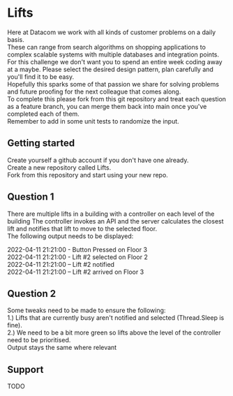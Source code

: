 # Lifts
Here at Datacom we work with all kinds of customer problems on a daily basis. 
<br />
These can range from search algorithms on shopping applications to complex scalable systems with multiple databases and integration points. 
<br />
For this challenge we don't want you to spend an entire week coding away at a maybe. Please select the desired design pattern, plan carefully and you'll find it to be easy.
<br />
Hopefully this sparks some of that passion we share for solving problems and future proofing for the next colleague that comes along. 
<br />
To complete this please fork from this git repository and treat each question as a feature branch, you can merge them back into main once you've completed each of them. 
<br />
Remember to add in some unit tests to randomize the input.

## Getting started
Create yourself a github account if you don't have one already. 
<br />
Create a new repository called Lifts.
<br />
Fork from this repository and start using your new repo.

## Question 1
There are multiple lifts in a building with a controller on each level of the building
The controller invokes an API and the server calculates the closest lift and notifies that lift to move to the selected floor.  
The following output needs to be displayed:

2022-04-11 21:21:00 - Button Pressed on Floor 3
<br />
2022-04-11 21:21:00 - Lift #2 selected on Floor 2
<br />
2022-04-11 21:21:00 – Lift #2 notified
<br />
2022-04-11 21:21:00 – Lift #2 arrived on Floor 3

## Question 2
Some tweaks need to be made to ensure the following:
<br />
1.) Lifts that are currently busy aren't notified and selected (Thread.Sleep is fine).
<br />
2.)  We need to be a bit more green so lifts above the level of the controller need to be prioritised.
<br />
Output stays the same where relevant

## Support
TODO
